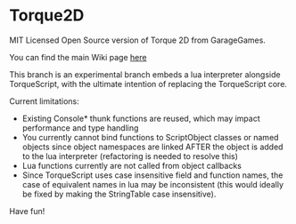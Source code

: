 Torque2D
========

MIT Licensed Open Source version of Torque 2D from GarageGames.

You can find the main Wiki page [here](https://github.com/GarageGames/Torque2D/wiki)

This branch is an experimental branch embeds a lua interpreter alongside TorqueScript, with the ultimate intention of replacing the TorqueScript core.

Current limitations:

* Existing Console* thunk functions are reused, which may impact performance and type handling
* You currently cannot bind functions to ScriptObject classes or named objects since object namespaces are linked AFTER the object is added to the lua interpreter (refactoring is needed to resolve this)
* Lua functions currently are not called from object callbacks
* Since TorqueScript uses case insensitive field and function names, the case of equivalent names in lua may be inconsistent (this would ideally be fixed by making the StringTable case insensitive).

Have fun!
